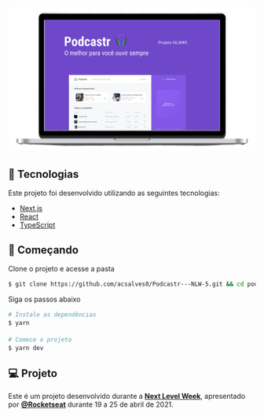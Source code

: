 <h1 align="center">
    <img alt="Podcastr" title="Podcastr" src="/Capa.png" />
</h1>

## 🧪 Tecnologias

Este projeto foi desenvolvido utilizando as seguintes tecnologias:

- [Next.js](https://nextjs.org/)
- [React](https://reactjs.org)
- [TypeScript](https://www.typescriptlang.org/)

## 🚀 Começando

Clone o projeto e acesse a pasta

```bash
$ git clone https://github.com/acsalves0/Podcastr---NLW-5.git && cd podcastr
```

Siga os passos abaixo
```bash
# Instale as dependências
$ yarn

# Comece o projeto
$ yarn dev
```
## 💻 Projeto

Este é um projeto desenvolvido durante a **[Next Level Week](https://nextlevelweek.com/)**, apresentado por **[@Rocketseat](https://github.com/Rocketseat)** durante 19 a 25 de abril de 2021.
